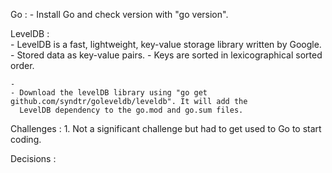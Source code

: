 Go : 
    - Install Go and check version with "go version". 
    
LevelDB :   
    - LevelDB is a fast, lightweight, key-value storage library written by Google.
    - Stored data as key-value pairs. 
    - Keys are sorted in lexicographical sorted order. 

    - 
    - Download the levelDB library using "go get github.com/syndtr/goleveldb/leveldb". It will add the 
      LevelDB dependency to the go.mod and go.sum files. 

    


Challenges : 
    1. Not a significant challenge but had to get used to Go to start coding. 

Decisions : 
